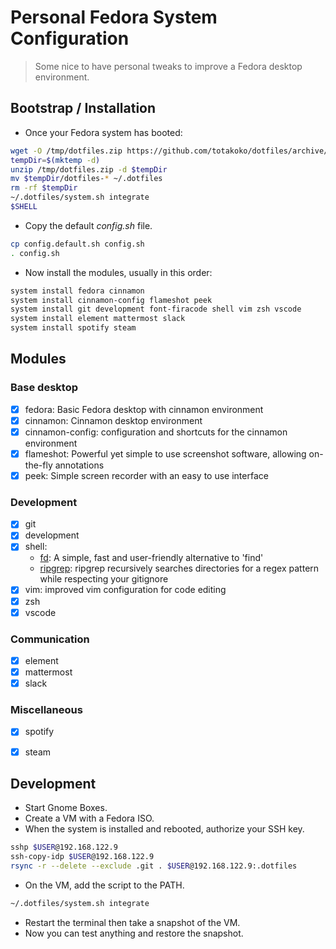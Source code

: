 # Personal Fedora System Configuration

> Some nice to have personal tweaks to improve a Fedora desktop environment.

## Bootstrap / Installation

- Once your Fedora system has booted:
```sh
wget -O /tmp/dotfiles.zip https://github.com/totakoko/dotfiles/archive/refs/heads/master.zip
tempDir=$(mktemp -d)
unzip /tmp/dotfiles.zip -d $tempDir
mv $tempDir/dotfiles-* ~/.dotfiles
rm -rf $tempDir
~/.dotfiles/system.sh integrate
$SHELL
```

- Copy the default *config.sh* file.
```sh
cp config.default.sh config.sh
. config.sh
```

- Now install the modules, usually in this order:
```sh
system install fedora cinnamon
system install cinnamon-config flameshot peek
system install git development font-firacode shell vim zsh vscode
system install element mattermost slack
system install spotify steam
```

## Modules

### Base desktop

- [x] fedora: Basic Fedora desktop with cinnamon environment
- [x] cinnamon: Cinnamon desktop environment
- [x] cinnamon-config: configuration and shortcuts for the cinnamon environment
- [x] flameshot: Powerful yet simple to use screenshot software, allowing on-the-fly annotations
- [x] peek: Simple screen recorder with an easy to use interface

### Development

- [x] git
- [x] development
- [x] shell:
  - [fd](https://github.com/sharkdp/fd): A simple, fast and user-friendly alternative to 'find'
  - [ripgrep](https://github.com/BurntSushi/ripgrep): ripgrep recursively searches directories for a regex pattern while respecting your gitignore
- [x] vim: improved vim configuration for code editing
- [x] zsh
- [x] vscode

### Communication

- [x] element
- [x] mattermost
- [x] slack

### Miscellaneous

- [x] spotify
- [x] steam


## Development

- Start Gnome Boxes.
- Create a VM with a Fedora ISO.
- When the system is installed and rebooted, authorize your SSH key.
```sh
sshp $USER@192.168.122.9
ssh-copy-idp $USER@192.168.122.9
rsync -r --delete --exclude .git . $USER@192.168.122.9:.dotfiles
```
- On the VM, add the script to the PATH.
```sh
~/.dotfiles/system.sh integrate
```
- Restart the terminal then take a snapshot of the VM.
- Now you can test anything and restore the snapshot.
